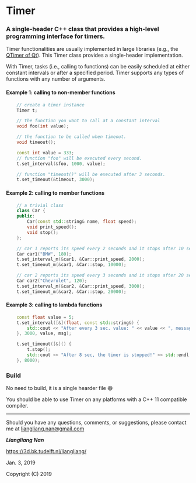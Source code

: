 # Timer

### A single-header C++ class that provides a high-level programming interface for timers.

Timer functionalities are usually implemented in large libraries (e.g., the 
[QTimer of Qt](http://doc.qt.io/archives/qt-5.5/qtimer.html)). 
This Timer class provides a single-header implementation.

With Timer, tasks (i.e., calling to functions) can be easily scheduled at either 
constant intervals or after a specified period. Timer supports any types of 
functions with any number of arguments.


#### Example 1: calling to non-member functions
```c++
    // create a timer instance
    Timer t;

    // the function you want to call at a constant interval
    void foo(int value);

    // the function to be called when timeout.
    void timeout();

    const int value = 333;
    // function "foo" will be executed every second.
    t.set_interval(&foo, 1000, value);

    // function "timeout()" will be executed after 3 seconds.
    t.set_timeout(&timeout, 3000);
```

#### Example 2: calling to member functions
```c++
    // a trivial class
    class Car {
    public:
        Car(const std::string& name, float speed);
        void print_speed();
        void stop();
    };

    // car 1 reports its speed every 2 seconds and it stops after 10 seconds
    Car car1("BMW", 180);
    t.set_interval_m(&car1, &Car::print_speed, 2000);
    t.set_timeout_m(&car1, &Car::stop, 10000);

    // car 2 reports its speed every 3 seconds and it stops after 20 seconds
    Car car2("Chevrolet", 120);
    t.set_interval_m(&car2, &Car::print_speed, 3000);
    t.set_timeout_m(&car2, &Car::stop, 20000);
```


#### Example 3: calling to lambda functions
```c++
    const float value = 5;
    t.set_interval([&](float, const std::string&) {
        std::cout << "After every 3 sec. value: " << value << ", message: " << msg << std::endl;
    }, 3000, value, msg);

    t.set_timeout([&]() {
        t.stop();
        std::cout << "After 8 sec, the timer is stopped!" << std::endl;
    }, 8000);
```

### Build

No need to build, it is a single hearder file :smile:
 
You should be able to use Timer on any platforms with a C++ 11 compatible compiler.

---

Should you have any questions, comments, or suggestions, please contact me at liangliang.nan@gmail.com

**_Liangliang Nan_**

https://3d.bk.tudelft.nl/liangliang/

Jan. 3, 2019

Copyright (C) 2019
